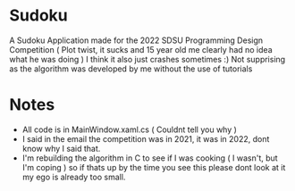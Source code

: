 # Sudoku
A Sudoku Application made for the 2022 SDSU Programming Design Competition ( Plot twist, it sucks and 15 year old me clearly had no idea what he was doing ) I think it also just crashes sometimes :) Not supprising as the algorithm was developed by me without the use of tutorials

# Notes
- All code is in MainWindow.xaml.cs ( Couldnt tell you why )
- I said in the email the competition was in 2021, it was in 2022, dont know why I said that.
- I'm rebuilding the algorithm in C to see if I was cooking ( I wasn't, but I'm coping ) so if thats up by the time you see this 
please dont look at it my ego is already too small.

